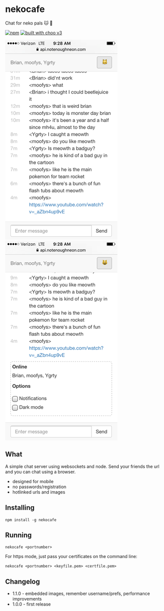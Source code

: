 # nekocafe
Chat for neko pals 🐱 💬

[![npm](https://img.shields.io/npm/v/nekocafe.svg?maxAge=2592000?style=plastic)](https://www.npmjs.com/package/nekocafe)
[![built with choo v3](https://img.shields.io/badge/built%20with%20choo-v3-ffc3e4.svg?style=flat-square)](https://github.com/yoshuawuyts/choo)

![screenshot](IMG_0717.png)
![screenshot](IMG_0718.png)

## What

A simple chat server using websockets and node. Send your friends the url and you can chat using a browser.

* designed for mobile
* no passwords/registration
* hotlinked urls and images

## Installing

```
npm install -g nekocafe
```

## Running
```
nekocafe <portnumber>
```

For https mode, just pass your certificates on the command line:
```
nekocafe <portnumber> <keyfile.pem> <certfile.pem>
```

## Changelog

* 1.1.0 - embedded images, remember username/prefs, performance improvements
* 1.0.0 - first release